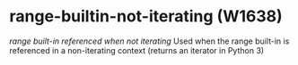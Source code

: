 # range-builtin-not-iterating (W1638)

*range built-in referenced when not iterating* Used when the range
built-in is referenced in a non-iterating context (returns an iterator
in Python 3)
